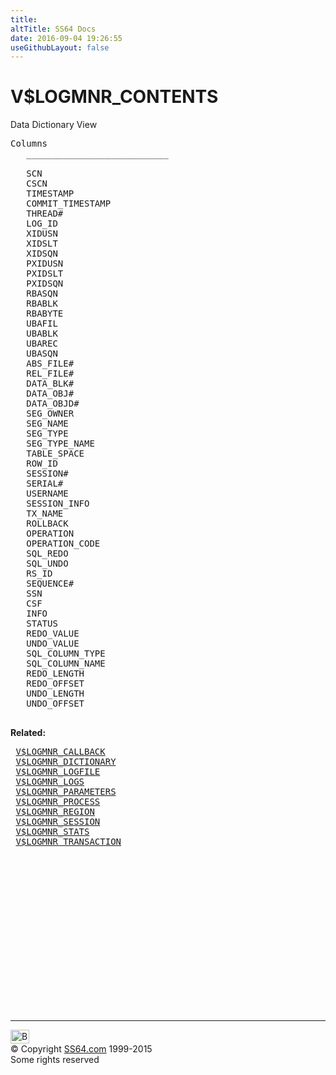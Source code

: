 ```yaml
---
title:
altTitle: SS64 Docs
date: 2016-09-04 19:26:55
useGithubLayout: false
---
```

<!-- #BeginLibraryItem "/Library/head_orav.lbi" --><!-- #EndLibraryItem --><h1>V$LOGMNR_CONTENTS </h1>  
 <p> Data Dictionary View </p> 
 
<pre>Columns
   ___________________________
 
   SCN
   CSCN
   TIMESTAMP
   COMMIT_TIMESTAMP
   THREAD#
   LOG_ID
   XIDUSN
   XIDSLT
   XIDSQN
   PXIDUSN
   PXIDSLT
   PXIDSQN
   RBASQN
   RBABLK
   RBABYTE
   UBAFIL
   UBABLK
   UBAREC
   UBASQN
   ABS_FILE#
   REL_FILE#
   DATA_BLK#
   DATA_OBJ#
   DATA_OBJD#
   SEG_OWNER
   SEG_NAME
   SEG_TYPE
   SEG_TYPE_NAME
   TABLE_SPACE
   ROW_ID
   SESSION#
   SERIAL#
   USERNAME
   SESSION_INFO
   TX_NAME
   ROLLBACK
   OPERATION
   OPERATION_CODE
   SQL_REDO
   SQL_UNDO
   RS_ID
   SEQUENCE#
   SSN
   CSF
   INFO
   STATUS
   REDO_VALUE
   UNDO_VALUE
   SQL_COLUMN_TYPE
   SQL_COLUMN_NAME
   REDO_LENGTH
   REDO_OFFSET
   UNDO_LENGTH
   UNDO_OFFSET

</pre>
<p><b>Related:</b></p><pre> <a href="V$LOGMNR_CALLBACK.html">V$LOGMNR_CALLBACK</a> 
 <a href="V$LOGMNR_DICTIONARY.html">V$LOGMNR_DICTIONARY</a> 
 <a href="V$LOGMNR_LOGFILE.html">V$LOGMNR_LOGFILE</a> 
 <a href="V$LOGMNR_LOGS.html">V$LOGMNR_LOGS</a> 
 <a href="V$LOGMNR_PARAMETERS.html">V$LOGMNR_PARAMETERS</a> 
 <a href="V$LOGMNR_PROCESS.html">V$LOGMNR_PROCESS</a> 
 <a href="V$LOGMNR_REGION.html">V$LOGMNR_REGION</a> 
 <a href="V$LOGMNR_SESSION.html">V$LOGMNR_SESSION</a> 
 <a href="V$LOGMNR_STATS.html">V$LOGMNR_STATS</a> 
 <a href="V$LOGMNR_TRANSACTION.html">V$LOGMNR_TRANSACTION</a> </pre><!-- #BeginLibraryItem "/Library/foot_orad.lbi" --><p>
<!-- oracle-footer -->
<ins class="adsbygoogle" style="display:inline-block;width:300px;height:250px" data-ad-client="ca-pub-6140977852749469" data-ad-slot="4275490898"></ins>
<script>
(adsbygoogle = window.adsbygoogle || []).push({});
</script></p>
<hr>
<div id="bl" class="footer"><a href="V$LOGMNR_CONTENTS.html#"><img src="../images/top.png" width="30" height="22" alt="Back to the Top"></a></div>
<div id="br" class="footer, tagline">© Copyright <a href="http://ss64.com/">SS64.com</a> 1999-2015<br>
Some rights reserved</div>
<!-- #EndLibraryItem -->

